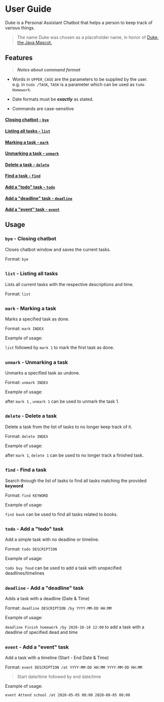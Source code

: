 # User Guide
Duke is a Personal Assistant Chatbot that helps a person to keep track of various things.
>The name Duke was chosen as a placeholder name, in honor of [Duke, the Java Mascot.](https://www.oracle.com/java/duke/)

## Features 


>***Notes about command format***
* Words in `UPPER_CASE` are the parameters to be supplied by the user.<br>
  e.g. in `todo /TASK`, `TASK` is a parameter which can be used as `todo Homework`.
  
* Date formats must be ***exactly*** as stated.
* Commands are case-sensitive


#### [Closing chatbot - `bye`](#bye---closing-chatbot)
#### [Listing all tasks - `list`](#list---listing-all-tasks)
#### [Marking a task - `mark`](#mark---marking-a-task)
#### [Unmarking a task - `unmark`](#unmark---unmarking-a-task)
#### [Delete a task - `delete`](#delete---delete-a-task)
#### [Find a task - `find`](#find---find-a-task)
#### [Add a "todo" task - `todo`](#todo---add-a-todo-task)
#### [Add a "deadline" task - `deadline`](#deadline----add-a-deadline-task)
#### [Add a "event" task - `event`](#event----add-a-event-task)

## Usage

### `bye` - Closing chatbot

Closes chatbot window and saves the current tasks.

Format: `bye`

##

### `list` - Listing all tasks

Lists all current tasks with the respective descriptions and time.

Format: `list`

##

### `mark` - Marking a task

Marks a specified task as done.

Format: `mark INDEX`

Example of usage: 

`list` followed by `mark 1` to mark the first task as done.

##

### `unmark` - Unmarking a task

Unmarks a specified task as undone.

Format: `unmark INDEX`

Example of usage: 

after `mark 1` , `unmark 1` can be used to unmark the task 1.

##

### `delete` - Delete a task

Delete a task from the list of tasks to no longer keep track of it.

Format: `delete INDEX`

Example of usage: 

after `mark 1`, `delete 1` can be used to no longer track a finished task.

##

### `find` - Find a task

Search through the list of tasks to find all tasks matching the provided **keyword**

Format: `find KEYWORD`

Example of usage: 

`find book` can be used to find all tasks related to books.

##

### `todo` - Add a "todo" task

Add a simple task with no deadline or timeline.

Format: `todo DESCRIPTION`

Example of usage: 

`todo buy food` can be used to add a task with unspecified deadlines/timelines

##

### `deadline` -  Add a "deadline" task

Adds a task with a deadline (Date & Time)

Format: `deadline DESCRIPTION /by YYYY-MM-DD HH:MM`

Example of usage: 

`deadline Finish homework /by 2020-10-10 12:00` to add a task with a deadline of specified dead and time

##

### `event` -  Add a "event" task

Add a task with a timeline (Start - End Date & Time)

Format: `event DESCRIPTION /at YYYY-MM-DD HH:MM YYYY-MM-DD HH:MM`
>Start date/time followed by end date/time

Example of usage: 

`event Attend school /at 2020-05-05 08:00 2020-08-05 08:00`

